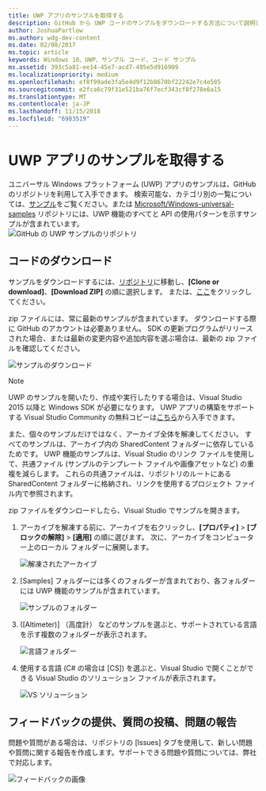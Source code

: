 ```yaml
---
title: UWP アプリのサンプルを取得する
description: GitHub から UWP コードのサンプルをダウンロードする方法について説明します
author: JoshuaPartlow
ms.author: wdg-dev-content
ms.date: 02/08/2017
ms.topic: article
keywords: Windows 10、UWP、サンプル コード、コード サンプル
ms.assetid: 393c5a81-ee14-45e7-acd7-495e5d916909
ms.localizationpriority: medium
ms.openlocfilehash: ef8f99ade3fa5e4d9f12b8670bf22242e7c4e585
ms.sourcegitcommit: e2fca6c79f31e521ba76f7ecf343cf8f278e6a15
ms.translationtype: MT
ms.contentlocale: ja-JP
ms.lasthandoff: 11/15/2018
ms.locfileid: "6983519"
---
```

# <a name="get-uwp-app-samples"></a>UWP アプリのサンプルを取得する

ユニバーサル Windows プラットフォーム (UWP) アプリのサンプルは、GitHub のリポジトリを利用して入手できます。 検索可能な、カテゴリ別の一覧については、[サンプル](https://developer.microsoft.com/windows/samples "デベロッパー センターのサンプル")をご覧ください。または [Microsoft/Windows-universal-samples](https://github.com/Microsoft/Windows-universal-samples "ユニバーサル Windows プラットフォーム アプリのサンプルの GitHub リポジトリ") リポジトリには、UWP 機能のすべてと API の使用パターンを示すサンプルが含まれています。  
![GitHub の UWP サンプルのリポジトリ](images/GitHubUWPSamplesPage.png)

## <a name="download-the-code"></a>コードのダウンロード

サンプルをダウンロードするには、[リポジトリ](https://github.com/Microsoft/Windows-universal-samples "ユニバーサル Windows プラットフォーム アプリのサンプル GitHub リポジトリ")に移動し、**[Clone or download]**、**[Download ZIP]** の順に選択します。 または、[ここ](https://github.com/Microsoft/Windows-universal-samples/archive/master.zip "ユニバーサル Windows プラットフォーム アプリのサンプル zip ファイルのダウンロード")をクリックしてください。

zip ファイルには、常に最新のサンプルが含まれています。 ダウンロードする際に GitHub のアカウントは必要ありません。 SDK の更新プログラムがリリースされた場合、または最新の変更内容や追加内容を選ぶ場合は、最新の zip ファイルを確認してください。

![サンプルのダウンロード](images/SamplesDownloadButton.png)


> [!NOTE]
> UWP のサンプルを開いたり、作成や実行したりする場合は、Visual Studio 2015 以降と Windows SDK が必要になります。 UWP アプリの構築をサポートする Visual Studio Community の無料コピーは[こちら](http://go.microsoft.com/fwlink/p/?LinkID=280676 "Windows development tools downloads")から入手できます。  
>
> また、個々のサンプルだけではなく、アーカイブ全体を解凍してください。 すべてのサンプルは、アーカイブ内の SharedContent フォルダーに依存しているためです。 UWP 機能のサンプルは、Visual Studio のリンク ファイルを使用して、共通ファイル (サンプルのテンプレート ファイルや画像アセットなど) の重複を減らします。 これらの共通ファイルは、リポジトリのルートにある SharedContent フォルダーに格納され、リンクを使用するプロジェクト ファイル内で参照されます。

zip ファイルをダウンロードしたら、Visual Studio でサンプルを開きます。

1.  アーカイブを解凍する前に、アーカイブを右クリックし、**[プロパティ]** > **[ブロックの解除]** > **[適用]** の順に選びます。 次に、アーカイブをコンピューター上のローカル フォルダーに展開します。

    ![解凍されたアーカイブ](images/SamplesUnzip1.png)
2.  [Samples] フォルダーには多くのフォルダーが含まれており、各フォルダーには UWP 機能のサンプルが含まれています。

    ![サンプルのフォルダー](images/SamplesUnzip2.png)

3.  ([Altimeter)] （高度計） などのサンプルを選ぶと、サポートされている言語を示す複数のフォルダーが表示されます。

    ![言語フォルダー](images/SamplesUnzip3.png)

4.  使用する言語 (C\# の場合は [CS]) を選ぶと、Visual Studio で開くことができる Visual Studio のソリューション ファイルが表示されます。

    ![VS ソリューション](images/SamplesUnzip4.png)

## <a name="give-feedback-ask-questions-and-report-issues"></a>フィードバックの提供、質問の投稿、問題の報告

問題や質問がある場合は、リポジトリの [Issues] タブを使用して、新しい問題や質問に関する報告を作成します。サポートできる問題や質問については、弊社で対応します。

![フィードバックの画像](images/GitHubUWPSamplesFeedback.png)
